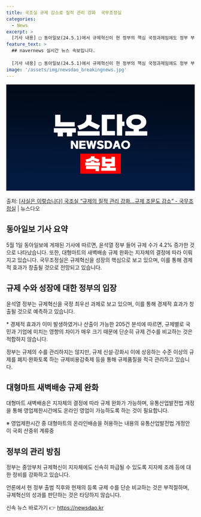 ```yaml
---
title: 국조실 규제 감소로 질적 관리 강화  국무조정실
categories:
  - News
excerpt: >
  [기사 내용] □ 동아일보(24.5.1)에서 규제혁신이 현 정부의 핵심 국정과제임에도 정부 부처와 위원회 등…
feature_text: >
  ## navernews 실시간 뉴스 속보입니다.

  [기사 내용] □ 동아일보(24.5.1)에서 규제혁신이 현 정부의 핵심 국정과제임에도 정부 부처와 위원회 등…
image: '/assets/img/newsdao_breakingnews.jpg'
---
```


![뉴스다오 속보](/assets/img/newsdao_breakingnews.jpg)

<p>출처: <a href="https://newsdao.kr/3719" rel="dofollow">[사실은 이렇습니다] 국조실 “규제의 질적 관리 강화…규제 조문도 감소” - 국무조정실</a> | 뉴스다오</p>

<h2 data-ke-size="size26">동아일보 기사 요약</h2>
<p data-ke-size="size16">5월 1일 동아일보에 게재된 기사에 따르면, 윤석열 정부 들어 규제 수가 4.2% 증가한 것으로 나타났습니다. 또한, 대형마트의 새벽배송 규제 완화는 지자체의 결정에 따라 이뤄지고 있습니다. 국무조정실은 규제혁신을 성장의 핵심으로 보고 있으며, 이를 통해 경제적 효과가 창출될 것으로 전망되고 있습니다.</p>

<h2 data-ke-size="size26">규제 수와 성장에 대한 정부의 입장</h2>
<p data-ke-size="size16">윤석열 정부는 규제혁신을 국정 최우선 과제로 보고 있으며, 이를 통해 경제적 효과가 창출될 것으로 예측하고 있습니다.</p>
<p data-ke-size="size16">* 경제적 효과가 이미 발생하였거나 산출이 가능한 205건 분석에 따르면, 규제별로 국민과 기업에 미치는 영향의 차이가 매우 크기 때문에 단순히 규제 건수를 비교하는 것은 적합하지 않습니다.</p>
<p data-ke-size="size16">정부는 규제의 수를 관리하지는 않지만, 규제 신설·강화시 이에 상응하는 수준 이상의 규제를 폐지·완화토록 하는 규제비용감축제 등을 통해 규제품질을 적극 관리하고 있습니다.</p>

<h2 data-ke-size="size26">대형마트 새벽배송 규제 완화</h2>
<p data-ke-size="size16">대형마트 새벽배송은 지자체의 결정에 따라 규제 완화가 가능하며, 유통산업발전법 개정을 통해 영업제한시간에도 온라인 영업이 가능하도록 하는 것이 필요합니다.</p>
<p data-ke-size="size16">※ 영업제한시간 중 대형마트의 온라인배송을 허용하는 내용의 유통산업발전법 개정안이 국회 산중위 계류중</p>

<h2 data-ke-size="size26">정부의 관리 방침</h2>
<p data-ke-size="size16">정부는 중앙부처 규제혁신이 지자체에도 신속히 파급될 수 있도록 지자체 조례 등에 대한 정비를 강화하고 있습니다.</p>
<p data-ke-size="size16">언론에서 현 정부 출범 직후와 현재의 등록 규제 수를 단순 비교하는 것은 부적절하며, 규제혁신의 성과를 판단하는 것은 타당하지 않습니다.</p> 

신속 뉴스 바로가기 👉 <a href="https://newsdao.kr" rel="dofollow">https://newsdao.kr</a>


